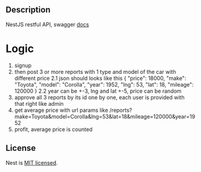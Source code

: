 ## Description

NestJS restful API, swagger [docs](https://nestjs-my-car-value.onrender.com/api)

# Logic
1. signup
2. then post 3 or more reports with 1 type and model of the car with different price
  2.1 json should looks like this
  {
    "price": 18000,
    "make": "Toyota",
    "model": "Corolla",
    "year": 1952,
    "lng": 53,
    "lat": 18,
    "mileage": 120000
  }
  2.2 year can be +\-3, lng and lat +\-5, price can be random
3. approve all 3 reports by its id one by one, each user is provided with that right like admin
4. get average price with url params like /reports?make=Toyota&model=Corolla&lng=53&lat=18&mileage=120000&year=1952
5. profit, average price is counted

## License

Nest is [MIT licensed](https://github.com/nestjs/nest/blob/master/LICENSE).
